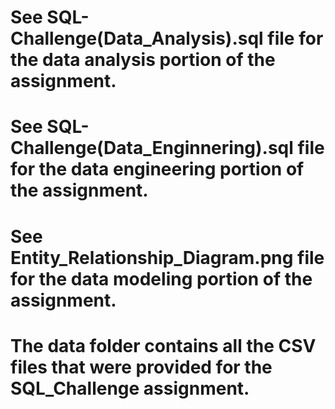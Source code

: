 # See SQL-Challenge(Data_Analysis).sql file for the data analysis portion of the assignment.
# See SQL-Challenge(Data_Enginnering).sql file for the data engineering portion of the assignment.
# See Entity_Relationship_Diagram.png file for the data modeling portion of the assignment.
# The data folder contains all the CSV files that were provided for the SQL_Challenge assignment. 
